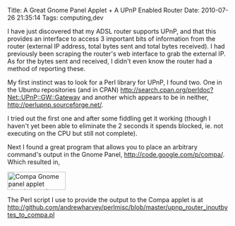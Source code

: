 Title: A Great Gnome Panel Applet + A UPnP Enabled Router
Date: 2010-07-26 21:35:14
Tags: computing,dev

I have just discovered that my ADSL router supports UPnP, and that this provides an interface to access 3 important bits of information from the router (external IP address, total bytes sent and total bytes received). I had previously been scraping the router's web interface to grab the external IP. As for the bytes sent and received, I didn't even know the router had a method of reporting these.

My first instinct was to look for a Perl library for UPnP, I found two. One in the Ubuntu repositories (and in CPAN) <a href="http://search.cpan.org/perldoc?Net::UPnP::GW::Gateway">http://search.cpan.org/perldoc?Net::UPnP::GW::Gateway</a> and another which appears to be in neither, <a href="http://perlupnp.sourceforge.net/">http://perlupnp.sourceforge.net/</a>.

I tried out the first one and after some fiddling get it working (though I haven't yet been able to eliminate the  2 seconds it spends blocked, ie. not executing on the CPU but still not complete).

Next I found a great program that allows you to place an arbitrary command's output in the Gnome Panel, <a href="http://code.google.com/p/compa/">http://code.google.com/p/compa/</a>. Which resulted in,

<a href="/blog/attachments/2010/07/router_byte_count_applet.png"><img class="aligncenter size-full wp-image-1107" title="router_byte_count_applet" src="/blog/attachments/2010/07/router_byte_count_applet.png" alt="Compa Gnome panel applet showing total bytes recieved and sent by the router." width="132" height="41" /></a>

The Perl script I use to provide the output to the Compa applet is at <a href="http://github.com/andrewharvey/perlmisc/blob/master/upnp_router_inoutbytes_to_compa.pl">http://github.com/andrewharvey/perlmisc/blob/master/upnp_router_inoutbytes_to_compa.pl</a>